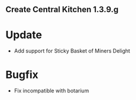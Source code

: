 ## Create Central Kitchen 1.3.9.g

# Update
- Add support for Sticky Basket of Miners Delight

# Bugfix
- Fix incompatible with botarium